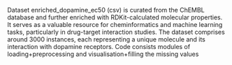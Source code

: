 Dataset enriched_dopamine_ec50 (csv) is curated from the ChEMBL database and further enriched with RDKit-calculated molecular properties. It serves as a valuable resource for cheminformatics and machine learning tasks, particularly in drug-target interaction studies.
The dataset comprises around 3000 instances, each representing a unique molecule and its interaction with dopamine receptors. 
Code consists modules of loading+preprocessing and visualisation+filling the missing values
